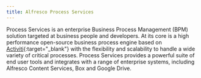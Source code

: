 ```yaml
---
title: Alfresco Process Services
---
```


Process Services is an enterprise Business Process Management (BPM) solution targeted at business people and developers. At its core is a high performance open-source business process engine based on [Activiti](https://www.activiti.org/){:target="_blank"} with the flexibility and scalability to handle a wide variety of critical processes. Process Services provides a powerful suite of end user tools and integrates with a range of enterprise systems, including Alfresco Content Services, Box and Google Drive.
